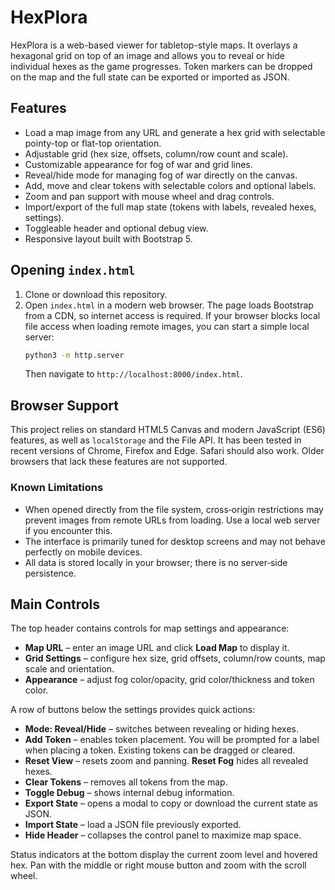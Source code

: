 # HexPlora

HexPlora is a web-based viewer for tabletop-style maps. It overlays a hexagonal grid on top of an image and allows you to reveal or hide individual hexes as the game progresses. Token markers can be dropped on the map and the full state can be exported or imported as JSON.

## Features

- Load a map image from any URL and generate a hex grid with selectable
  pointy-top or flat-top orientation.
- Adjustable grid (hex size, offsets, column/row count and scale).
- Customizable appearance for fog of war and grid lines.
- Reveal/hide mode for managing fog of war directly on the canvas.
- Add, move and clear tokens with selectable colors and optional labels.
- Zoom and pan support with mouse wheel and drag controls.
- Import/export of the full map state (tokens with labels, revealed hexes, settings).
- Toggleable header and optional debug view.
- Responsive layout built with Bootstrap 5.

## Opening `index.html`

1. Clone or download this repository.
2. Open `index.html` in a modern web browser. The page loads Bootstrap from a CDN, so internet access is required. If your browser blocks local file access when loading remote images, you can start a simple local server:
   ```bash
   python3 -m http.server
   ```
   Then navigate to `http://localhost:8000/index.html`.

## Browser Support

This project relies on standard HTML5 Canvas and modern JavaScript (ES6) features, as well as `localStorage` and the File API. It has been tested in recent versions of Chrome, Firefox and Edge. Safari should also work. Older browsers that lack these features are not supported.

### Known Limitations

- When opened directly from the file system, cross‑origin restrictions may prevent images from remote URLs from loading. Use a local web server if you encounter this.
- The interface is primarily tuned for desktop screens and may not behave perfectly on mobile devices.
- All data is stored locally in your browser; there is no server‑side persistence.

## Main Controls

The top header contains controls for map settings and appearance:

- **Map URL** – enter an image URL and click **Load Map** to display it.
- **Grid Settings** – configure hex size, grid offsets, column/row counts,
  map scale and orientation.
- **Appearance** – adjust fog color/opacity, grid color/thickness and token color.

A row of buttons below the settings provides quick actions:

- **Mode: Reveal/Hide** – switches between revealing or hiding hexes.
 - **Add Token** – enables token placement. You will be prompted for a label when placing a token. Existing tokens can be dragged or cleared.
- **Reset View** – resets zoom and panning. **Reset Fog** hides all revealed hexes.
- **Clear Tokens** – removes all tokens from the map.
- **Toggle Debug** – shows internal debug information.
- **Export State** – opens a modal to copy or download the current state as JSON.
- **Import State** – load a JSON file previously exported.
- **Hide Header** – collapses the control panel to maximize map space.

Status indicators at the bottom display the current zoom level and hovered hex. Pan with the middle or right mouse button and zoom with the scroll wheel.
